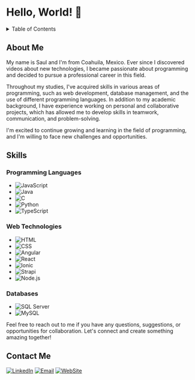 <!-- MARKDOWN LINKS & IMAGES -->
<!-- Logos -->
[JavaScript-shield]: https://img.shields.io/badge/JavaScript-d5b70b?style=for-the-badge&logo=javascript&logoColor=white
[Java-shield]: https://img.shields.io/badge/Java-007396?style=for-the-badge&logo=java&logoColor=white
[C-shield]: https://img.shields.io/badge/C-00599C?style=for-the-badge&logo=c&logoColor=white
[Python-shield]: https://img.shields.io/badge/Python-3776AB?style=for-the-badge&logo=python&logoColor=white
[TypeScript-shield]: https://img.shields.io/badge/TypeScript-007ACC?style=for-the-badge&logo=typescript&logoColor=white
[HTML-shield]: https://img.shields.io/badge/HTML-f57b00?style=for-the-badge&logo=html5&logoColor=white
[CSS-shield]: https://img.shields.io/badge/CSS-264fdd?style=for-the-badge&logo=CSS3&logoColor=white
[Angular-shield]: https://img.shields.io/badge/Angular-DD0031?style=for-the-badge&logo=angular&logoColor=white
[React-shield]: https://img.shields.io/badge/React-DD0031?style=for-the-badge&logo=react&logoColor=white
[Ionic-shield]: https://img.shields.io/badge/Ionic-3880FF?style=for-the-badge&logo=ionic&logoColor=white
[Strapi-shield]: https://img.shields.io/badge/Strapi-4e26e0?style=for-the-badge&logo=strapi&logoColor=white
[SQLServer-shield]: https://img.shields.io/badge/SQL_Server-CC2927?style=for-the-badge&logo=microsoft-sql-server&logoColor=white
[MySQL-shield]: https://img.shields.io/badge/MySQL-4479A1?style=for-the-badge&logo=mysql&logoColor=white
[linkedin-shield]: https://img.shields.io/badge/LinkedIn-0077B5?style=for-the-badge&logo=linkedin&logoColor=white
[email-shield]: https://img.shields.io/badge/Email-0078D4?style=for-the-badge&logo=microsoft-outlook&logoColor=white
[website-shield]: https://img.shields.io/badge/website-0077B5?style=for-the-badge
[Node.js-shield]: https://img.shields.io/badge/node.js-79b300?style=for-the-badge&logo=node.js&logoColor=white

<!-- Logo URLs -->
[JavaScript-url]: https://www.example.com/javascript-logo.png
[Java-url]: https://www.example.com/java-logo.png
[C-url]: https://www.example.com/c-logo.png
[Python-url]: https://www.example.com/python-logo.png
[TypeScript-url]: https://www.example.com/typescript-logo.png
[HTML-url]: https://www.example.com/html-logo.png
[CSS-url]: https://www.example.com/css-logo.png
[Angular-url]: https://www.example.com/angular-logo.png
[React-url]: https://www.example.com/react-logo.png
[Ionic-url]: https://www.example.com/ionic-logo.png
[Strapi-url]: https://www.example.com/strapi-logo.png
[SQLServer-url]: https://www.example.com/sql-server-logo.png
[MySQL-url]: https://www.example.com/mysql-logo.png
[linkedin-url]: https://www.linkedin.com/in/sa%C3%BAl-s%C3%A1nchez-a3b72b1bb
[Node.js-url]: https://www.example.com/node.js-logo.png
[email-url]: mailto:saul.sanchez.perez@icloud.com
[website-url]: https://portafolio-saul.netlify.app

# Hello, World! 👋
<!-- TABLE OF CONTENTS -->
<details>
  <summary>Table of Contents</summary>
  <ol>
    <li><a href="#about-me">About Me</a></li>
    <li>
      <a href="#skills">Skills</a>
      <ul>
        <li><a href="#programming-languages">Programming Languages</a></li>
        <li><a href="#web-technologies">Web Technologies</a></li>
        <li><a href="#databases">Databases</a></li>
      </ul>
    </li>
    <li><a href="#contact-me">Contact Me</a></li>
  </ol>
</details>

## About Me
My name is Saul and I'm from Coahuila, Mexico. Ever since I discovered videos about new technologies, I became passionate about programming and decided to pursue a professional career in this field.

Throughout my studies, I've acquired skills in various areas of programming, such as web development, database management, and the use of different programming languages. In addition to my academic background, I have experience working on personal and collaborative projects, which has allowed me to develop skills in teamwork, communication, and problem-solving.

I'm excited to continue growing and learning in the field of programming, and I'm willing to face new challenges and opportunities.

## Skills

### Programming Languages
- ![JavaScript](https://img.shields.io/badge/JavaScript-d5b70b?style=for-the-badge&logo=javascript&logoColor=white)
- ![Java](https://img.shields.io/badge/java-007396?style=for-the-badge&logo=java&logoColor=white)
- ![C](https://img.shields.io/badge/C-00599C?style=for-the-badge&logo=c&logoColor=white)
- ![Python](https://img.shields.io/badge/Python-3776AB?style=for-the-badge&logo=python&logoColor=white)
- ![TypeScript](https://img.shields.io/badge/TypeScript-007ACC?style=for-the-badge&logo=typescript&logoColor=white)

### Web Technologies
- ![HTML](https://img.shields.io/badge/HTML-f57b00?style=for-the-badge&logo=html5&logoColor=white)
- ![CSS](https://img.shields.io/badge/CSS-264fdd?style=for-the-badge&logo=CSS3&logoColor=white)
- ![Angular](https://img.shields.io/badge/Angular-DD0031?style=for-the-badge&logo=angular&logoColor=white)
- ![React](https://img.shields.io/badge/React-5bcdeb?style=for-the-badge&logo=react&logoColor=white)
- ![Ionic](https://img.shields.io/badge/Ionic-3880FF?style=for-the-badge&logo=ionic&logoColor=white)
- ![Strapi](https://img.shields.io/badge/Strapi-4e26e0?style=for-the-badge&logo=strapi&logoColor=white)
- ![Node.js](https://img.shields.io/badge/node.js-79b300?style=for-the-badge&logo=node.js&logoColor=white)

### Databases
- ![SQL Server](https://img.shields.io/badge/SQL_Server-CC2927?style=for-the-badge&logo=microsoft-sql-server&logoColor=white)
- ![MySQL](https://img.shields.io/badge/MySQL-4479A1?style=for-the-badge&logo=mysql&logoColor=white)

Feel free to reach out to me if you have any questions, suggestions, or opportunities for collaboration. Let's connect and create something amazing together!

## Contact Me
[![LinkedIn][linkedin-shield]][linkedin-url] [![Email][email-shield]][email-url] [![WebSite][website-shield]][website-url]
